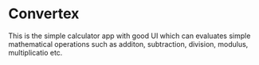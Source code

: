 # Convertex
This is the simple calculator app with good UI which can evaluates simple mathematical operations such as additon, subtraction, division, modulus, multiplicatio etc.

